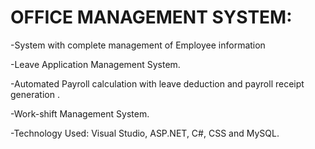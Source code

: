 # OFFICE MANAGEMENT SYSTEM:

-System with complete management of Employee information

-Leave Application Management System.

-Automated Payroll calculation with leave deduction and payroll receipt generation .

-Work-shift Management System.

-Technology Used: Visual Studio, ASP.NET, C#, CSS and MySQL.

